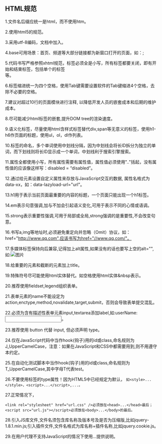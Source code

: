 ## HTML规范

1.文件名后缀应统一是html，而不使用htm。

2.使用html5的规范<!DOCTYPE html>。

3.采用utf-8编码，文档中加入<meta charset="utf-8" />。

4.base可用场景：首页、频道等大部分链接都为新窗口打开的页面，如：<base target="_blank" />;

5.代码书写严格参照xhtml规范，标签必须全是小写，所有标签都要关闭，即有开始和结束标签，包括单个的标签<br/>等。

6.标签缩进统一为四个空格，使用Tab键需要设置软件的Tab键缩进4个空格，去除不必要的空格。

7.建议对超过10行的页面模块进行注释, 以降低开发人员的嵌套成本和后期的维护成本。

8.尽可能减少html标签的嵌套,提升DOM tree的渲染速度。

9.语义化标签，尽量使用html含样式标签替代div,span等无意义的标签，使用h1-h6作页面的标题，使用ul，ol，dl作列表。

10.标签的命名，多个单词使用中划线分隔，因为中划线会将长ID拆分为独立的单词，而下划线则将长ID显示成一个单词，中划线利于搜索引擎搜索。

11.属性全都使用小写，所有属性需要有属性值，属性值必须使用".."括起，没有属性值的应该像这样写：disabled = “disabled”。

12.通过给元素设置自定义属性来存放与JavaScript交互的数据, 属性名格式为data-xx，如：data-lazyload-url="url"。

13.h1用于表示当前页面最重要的内容的标题，一个页面只能出现一个h1标签。

14.em表示句意强调,加与不加会引起语义变化,可用于表示不同的心情或语调。

15.strong表示重要性强调,可用于局部或全局,strong强调的是重要性,不会改变句意。

16.书写a,img等地址时,必须避免重定向并忽略（Omit）协议，如：href="http://www.qq.com",应该书写为href="//www.qq.com/"。

17.多媒体标签保持向后兼容,记得加上alt属性,如果没有的话也要写上空的alt="",如:<img src="" alt="图片" />

18.给重要的元素和截断的元素加上title。

19.特殊符号尽可能使用html实体替代。如空格使用html实体&nbsp表示。

20.推荐使用fieldset,legend组织表单。

21.表单元素的name不能设定为action,enctype,method,novalidate,target,submit，否则会导致表单提交混乱。

22.必须为含有描述性表单元素input,textarea添加label,如:<label for="userName">userName:</label><input type="text" id="userName" />。

23.推荐使用 button 代替 input, 但必须声明 type。

24.仅在JavaScript代码中当作hook{钩子}用的id或class,命名规则为J_UpperCamelCase，注意：如果在JavaScript和CSS中都需要用到,则不用遵守本约定。

25.在自动化测试脚本中当作hook{钩子}用的id或class,命名规则为T_UpperCamelCase,其中字母T代表test。

26.不要使用标签的type属性！因为HTML5中已经规定为默认，
`如<style>...</style>，<script>...</script>,...。`

27.正常情况下，
```
<link rel="stylesheet" href="url.css" />必须放在<head>...</head>最后；
<script src="url.js"></script>必须放在<body>...</body>的最后。
```

28.引入JS库文件,文件名须包含库名称及版本号及是否为压缩版,比如jquery-1.8.1.min.js;引入插件文件,文件名格式为库名称+插件名称,比如jquery.cookie.js。

29.在用户代理不支持JavaScript的情况下使用<noscript>...</noscript>提供说明。
